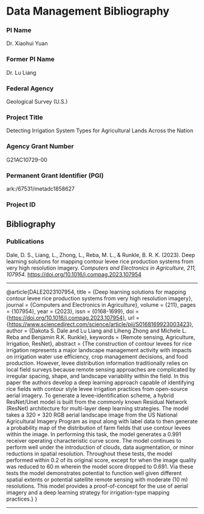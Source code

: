 # Data Management Bibliography

### PI Name
Dr. Xiaohui Yuan

### Former PI Name
Dr. Lu Liang

### Federal Agency
Geological Survey (U.S.)

### Project Title
Detecting Irrigation System Types for Agricultural Lands Across the Nation

### Agency Grant Number
G21AC10729-00

### Permanent Grant Identifier (PGI)	
ark:/67531/metadc1858627

### Project ID

## Bibliography

### Publications

Dale, D. S., Liang, L., Zhong, L., Reba, M. L., & Runkle, B. R. K. (2023). Deep learning solutions for mapping contour levee rice production systems from very high resolution imagery. *Computers and Electronics in Agriculture, 211, 107954.* https://doi.org/10.1016/j.compag.2023.107954

---

@article{DALE2023107954,
title = {Deep learning solutions for mapping contour levee rice production systems from very high resolution imagery},
journal = {Computers and Electronics in Agriculture},
volume = {211},
pages = {107954},
year = {2023},
issn = {0168-1699},
doi = {https://doi.org/10.1016/j.compag.2023.107954},
url = {https://www.sciencedirect.com/science/article/pii/S0168169923003423},
author = {Dakota S. Dale and Lu Liang and Liheng Zhong and Michele L. Reba and Benjamin R.K. Runkle},
keywords = {Remote sensing, Agriculture, Irrigation, ResNet},
abstract = {The construction of contour levees for rice irrigation represents a major landscape management activity with impacts on irrigation water use efficiency, crop management decisions, and food production. However, levee distribution information traditionally relies on local field surveys because remote sensing approaches are complicated by irregular spacing, shape, and landscape variability within the field. In this paper the authors develop a deep learning approach capable of identifying rice fields with contour style levee irrigation practices from open-source aerial imagery. To generate a levee-identification scheme, a hybrid ResNet/Unet model is built from the commonly known Residual Network (ResNet) architecture for multi-layer deep learning strategies. The model takes a 320 × 320 RGB aerial landscape image from the US National Agricultural Imagery Program as input along with label data to then generate a probability map of the distribution of farm fields that use contour levees within the image. In performing this task, the model generates a 0.991 receiver operating characteristic curve score. The model continues to perform well under the introduction of clouds, data augmentation, or minor reductions in spatial resolution. Throughout these tests, the model performed within 0.2 of its original score, except for when the image quality was reduced to 60 m wherein the model score dropped to 0.691. Via these tests the model demonstrates potential to function well given different spatial extents or potential satellite remote sensing with moderate (10 m) resolutions. This model provides a proof-of-concept for the use of aerial imagery and a deep learning strategy for irrigation-type mapping practices.}
}

---
